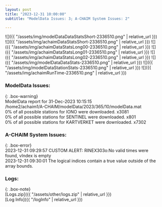 ```yaml
---
layout: post
title: "2023-12-31 10:00:00"
subtitle: "ModelData Issues: 3; A-CHAIM System Issues: 2"

---
```


![]({{ "/assets/img/modelDataDataStatsShort-2336510.png" | relative_url }})
![]({{ "/assets/img/achaimDataStatsShort-2336510.png" | relative_url }})
![]({{ "/assets/img/achaimDataStatsLong00-2336510.png" | relative_url }})
![]({{ "/assets/img/achaimDataStatsLong01-2336510.png" | relative_url }})
![]({{ "/assets/img/achaimDataStatsLong02-2336510.png" | relative_url }})
![]({{ "/assets/img/modelDataDataStats-2336510.png" | relative_url }})
![]({{ "/assets/img/modelDataStationStats-2336510.png" | relative_url }})
![]({{ "/assets/img/achaimRunTime-2336510.png" | relative_url }})


### ModelData Issues:  
  
{: .box-warning}  
 ModelData report for 31-Dec-2023 10:15:15   
 /home2/achaim1/A-CHAIM/modelData/2023/365/10/modelData.mat   
 0% of all possible stations for IONO were downloaded. x3081   
 0% of all possible stations for SENTINEL were downloaded. x801   
 0% of all possible stations for KARTVERKET were downloaded. x7302   
  
### A-CHAIM System Issues:  
  
{: .box-error}  
2023-12-31 09:29:57 CUSTOM ALERT: RINEX303o:No valid times were found, vIndex is empty  
2023-12-31 09:30:01 The logical indices contain a true value outside of the array bounds.  

### Logs:  
  
{: .box-note}  
[Logs.zip]({{ "/assets/other/logs.zip" | relative_url }})  
[Log Info]({{ "/logInfo" | relative_url }})  
